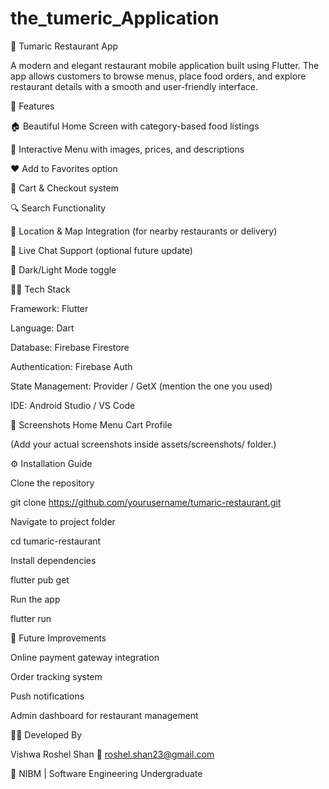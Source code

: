 # the_tumeric_Application

🍛 Tumaric Restaurant App

A modern and elegant restaurant mobile application built using Flutter.
The app allows customers to browse menus, place food orders, and explore restaurant details with a smooth and user-friendly interface.

🚀 Features

🏠 Beautiful Home Screen with category-based food listings

🍴 Interactive Menu with images, prices, and descriptions

❤️ Add to Favorites option

🛒 Cart & Checkout system

🔍 Search Functionality

📍 Location & Map Integration (for nearby restaurants or delivery)

💬 Live Chat Support (optional future update)

🌙 Dark/Light Mode toggle

🧑‍💻 Tech Stack

Framework: Flutter

Language: Dart

Database: Firebase Firestore

Authentication: Firebase Auth

State Management: Provider / GetX (mention the one you used)

IDE: Android Studio / VS Code

📸 Screenshots
Home	Menu	Cart	Profile

	
	
	

(Add your actual screenshots inside assets/screenshots/ folder.)

⚙️ Installation Guide

Clone the repository

git clone https://github.com/yourusername/tumaric-restaurant.git


Navigate to project folder

cd tumaric-restaurant


Install dependencies

flutter pub get


Run the app

flutter run

🧠 Future Improvements

Online payment gateway integration

Order tracking system

Push notifications

Admin dashboard for restaurant management

👨‍💻 Developed By

Vishwa Roshel Shan
📧 roshel.shan23@gmail.com

📍 NIBM | Software Engineering Undergraduate
